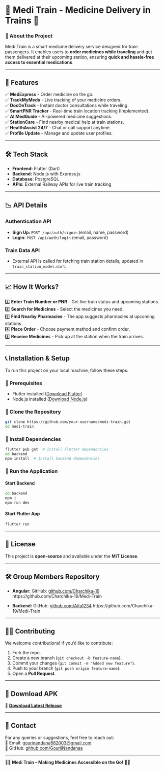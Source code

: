 # 🚆 Medi Train - Medicine Delivery in Trains 🚆

### **🔹 About the Project**
Medi Train is a smart medicine delivery service designed for train passengers. It enables users to **order medicines while traveling** and get them delivered at their upcoming station, ensuring **quick and hassle-free access to essential medications**.

---

## **🚀 Features**
✅ **MedExpress** - Order medicine on the go.  
✅ **TrackMyMeds** - Live tracking of your medicine orders.  
✅ **DocOnTrack** - Instant doctor consultations while traveling.  
✅ **SmartPNR Tracker** - Real-time train location tracking (Implemented).  
✅ **AI MedGuide** - AI-powered medicine suggestions.  
✅ **StationCare** - Find nearby medical help at train stations.  
✅ **HealthAssist 24/7** - Chat or call support anytime.  
✅ **Profile Update** - Manage and update user profiles.  

---

## **🛠️ Tech Stack**
- **Frontend:** Flutter (Dart)  
- **Backend:** Node.js with Express.js  
- **Database:** PostgreSQL  
- **APIs:** External Railway APIs for live train tracking  

---

## **📉 API Details**
### **Authentication API**
- **Sign Up:** `POST /api/auth/signin` (email, name, password)  
- **Login:** `POST /api/auth/login` (email, password)  

### **Train Data API**
- External API is called for fetching train station details, updated in `train_station_model.dart`.

---

## **📈 How It Works?**
1️⃣ **Enter Train Number or PNR** - Get live train status and upcoming stations.  
2️⃣ **Search for Medicines** - Select the medicines you need.  
3️⃣ **Find Nearby Pharmacies** - The app suggests pharmacies at upcoming stations.  
4️⃣ **Place Order** - Choose payment method and confirm order.  
5️⃣ **Receive Medicines** - Pick up at the station when the train arrives.  

---

## **📞 Installation & Setup**
To run this project on your local machine, follow these steps:

### **🔹 Prerequisites**
- Flutter installed ([Download Flutter](https://flutter.dev/docs/get-started/install))
- Node.js installed ([Download Node.js](https://nodejs.org/))

### **🔹 Clone the Repository**
```sh
git clone https://github.com/your-username/medi-train.git
cd medi-train
```

### **🔹 Install Dependencies**
```sh
flutter pub get  # Install Flutter dependencies
cd backend
npm install  # Install backend dependencies
```

### **🔹 Run the Application**
#### Start Backend
```sh
cd backend
npm i
npm run dev
```
#### Start Flutter App
```sh
flutter run
```

---

## **📝 License**
This project is **open-source** and available under the **MIT License**.

---


## **🛠️ Group Members Repository**
- **Angular:**   GitHub: [github.com/Charchika-19]([https://github.com/Charchika-19.(https://github.com/Charchika-19/Medi-Train))  
https://github.com/Charchika-19/Medi-Train

- **Backend:**   GitHub: [github.com/Aifa1234]([https://github.com/Aifa1234.(https://github.com/Aifa1234/backend))  
https://github.com/Charchika-19/Medi-Train

  

---

## **👨‍💻 Contributing**
We welcome contributions! If you’d like to contribute:
1. Fork the repo.
2. Create a new branch (`git checkout -b feature-name`).
3. Commit your changes (`git commit -m "Added new feature"`).
4. Push to your branch (`git push origin feature-name`).
5. Open a **Pull Request**.

---

## **💾 Download APK**
📂 **[Download Latest Release](https://drive.google.com/drive/folders/1LZ5dfNRvxpTTkcmTpjfdp-46x_iSZn89?usp=drive_link)**

---

## **📧 Contact**
For any queries or suggestions, feel free to reach out:  
📧 Email: [gourinandana682003@gmail.com](mailto:gourinandana682003@gmail.com)  
📄 GitHub: [github.com/GouriiNandanaa](https://github.com/GouriiNandanaa)  

---

🚆💊 **Medi Train – Making Medicines Accessible on the Go!** 💊🚆

